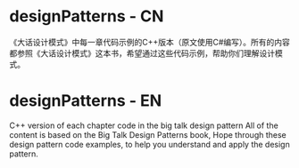 # designPatterns - CN
《大话设计模式》中每一章代码示例的C++版本（原文使用C#编写）。所有的内容都参照《大话设计模式》这本书，希望通过这些代码示例，帮助你们理解设计模式。
# designPatterns - EN
C++ version of each chapter code in the big talk design pattern
All of the content is based on the Big Talk Design Patterns book,
Hope through these design pattern code examples, to help you understand and apply the design pattern.
